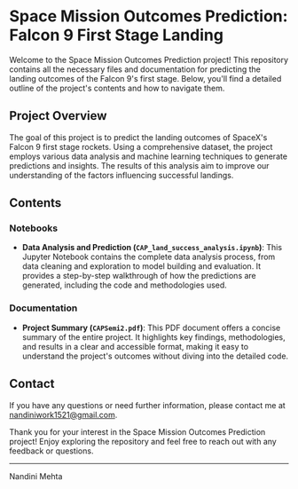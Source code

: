 # Space Mission Outcomes Prediction: Falcon 9 First Stage Landing

Welcome to the Space Mission Outcomes Prediction project! This repository contains all the necessary files and documentation for predicting the landing outcomes of the Falcon 9's first stage. Below, you'll find a detailed outline of the project's contents and how to navigate them.

## Project Overview

The goal of this project is to predict the landing outcomes of SpaceX's Falcon 9 first stage rockets. Using a comprehensive dataset, the project employs various data analysis and machine learning techniques to generate predictions and insights. The results of this analysis aim to improve our understanding of the factors influencing successful landings.

## Contents

### Notebooks

- **Data Analysis and Prediction (`CAP_land_success_analysis.ipynb`)**: This Jupyter Notebook contains the complete data analysis process, from data cleaning and exploration to model building and evaluation. It provides a step-by-step walkthrough of how the predictions are generated, including the code and methodologies used.

### Documentation

- **Project Summary (`CAPSemi2.pdf`)**: This PDF document offers a concise summary of the entire project. It highlights key findings, methodologies, and results in a clear and accessible format, making it easy to understand the project's outcomes without diving into the detailed code.


## Contact

If you have any questions or need further information, please contact me at [nandiniwork1521@gmail.com](mailto:nandiniwork1521@gmail.com).

Thank you for your interest in the Space Mission Outcomes Prediction project! Enjoy exploring the repository and feel free to reach out with any feedback or questions.

---

Nandini Mehta
